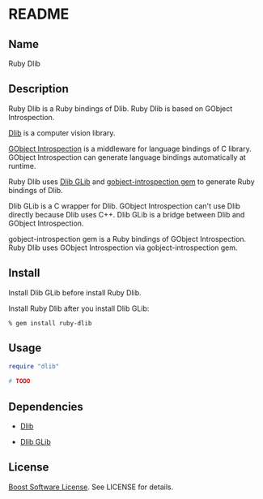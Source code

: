 # README

## Name

Ruby Dlib

## Description

Ruby Dlib is a Ruby bindings of Dlib. Ruby Dlib is based on GObject Introspection.

[Dlib][dlib] is a computer vision library.

[GObject Introspection][gobject-introspection] is a middleware for language bindings of C library. GObject Introspection can generate language bindings automatically at runtime.

Ruby Dlib uses [Dlib GLib][dlib-glib] and [gobject-introspection gem][gobject-introspection-gem] to generate Ruby bindings of Dlib.

Dlib GLib is a C wrapper for Dlib. GObject Introspection can't use Dlib directly because Dlib uses C++. Dlib GLib is a bridge between Dlib and GObject Introspection.

gobject-introspection gem is a Ruby bindings of GObject Introspection. Ruby Dlib uses GObject Introspection via gobject-introspection gem.

## Install

Install Dlib GLib before install Ruby Dlib.

Install Ruby Dlib after you install Dlib GLib:

```text
% gem install ruby-dlib
```

## Usage

```ruby
require "dlib"

# TODO
```

## Dependencies

  * [Dlib][dlib]

  * [Dlib GLib][dlib-glib]


## License

[Boost Software License][Boost Software License]. See LICENSE for details.

[dlib]:http://dlib.net/

[gobject-introspection]:https://wiki.gnome.org/action/show/Projects/GObjectIntrospection

[dlib-glib]:https://github.com/shiro615/dlib-glib

[gobject-introspection-gem]:https://rubygems.org/gems/gobject-introspection

[Boost Software License]:https://www.boost.org/users/license.html

